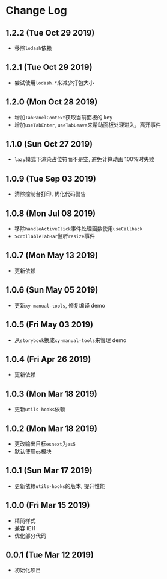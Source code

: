# Change Log

## 1.2.2 (Tue Oct 29 2019)

-   移除`lodash`依赖

## 1.2.1 (Tue Oct 29 2019)

-   尝试使用`lodash.*`来减少打包大小

## 1.2.0 (Mon Oct 28 2019)

-   增加`TabPanelContext`获取当前面板的 key
-   增加`useTabEnter`, `useTabLeave`来帮助面板处理进入，离开事件

## 1.1.0 (Sun Oct 27 2019)

-   `lazy`模式下渲染占位符而不是空, 避免计算动画 100%时失败

## 1.0.9 (Tue Sep 03 2019)

-   清除控制台打印, 优化代码警告

## 1.0.8 (Mon Jul 08 2019)

-   移除`handleActiveClick`事件处理函数使用`useCallback`
-   `ScrollableTabBar`监听`resize`事件

## 1.0.7 (Mon May 13 2019)

-   更新依赖

## 1.0.6 (Sun May 05 2019)

-   更新`xy-manual-tools`, 修复编译 demo

## 1.0.5 (Fri May 03 2019)

-   从`storybook`换成`xy-manual-tools`来管理 demo

## 1.0.4 (Fri Apr 26 2019)

-   更新依赖

## 1.0.3 (Mon Mar 18 2019)

-   更新`utils-hooks`依赖

## 1.0.2 (Mon Mar 18 2019)

-   更改输出目标`esnext`为`es5`
-   默认使用`es`模块

## 1.0.1 (Sun Mar 17 2019)

-   更新依赖`utils-hooks`的版本, 提升性能

## 1.0.0 (Fri Mar 15 2019)

-   精简样式
-   兼容 IE11
-   优化部分代码

## 0.0.1 (Tue Mar 12 2019)

-   初始化项目
